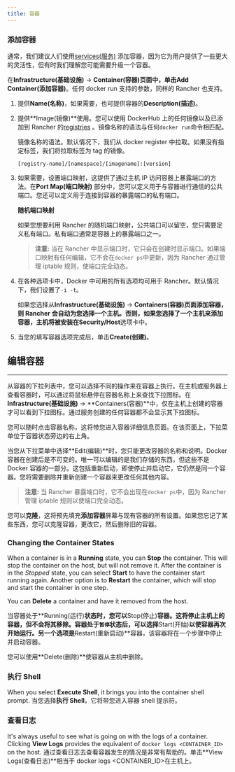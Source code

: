 ```yaml
---
title: 容器
---
```


### 添加容器

通常，我们建议人们使用[services(服务)](/docs/rancher1/rancher-service/_index) 添加容器，因为它为用户提供了一些更大的灵活性，但有时我们理解您可能需要升级一个容器。

在**Infrastructure(基础设施)** -> **Container(容器)**页面中，单击**Add Container(添加容器)**。任何 docker run 支持的参数，同样的 Rancher 也支持。

1. 提供**Name(名称)**，如果需要，也可提供容器的**Description(描述)**。
2. 提供**Image(镜像)**使用。您可以使用 DockerHub 上的任何镜像以及已添加到 Rancher 的[registries](/docs/rancher1/configurations/registries/_index) 。镜像名称的语法与任何`docker run`命令相匹配。

   镜像名称的语法。默认情况下，我们从 docker register 中拉取。如果没有指定标签，我们将拉取标签为 tag 的镜像。

   `[registry-name]/[namespace]/[imagename]:[version]`

   <a id="port-mapping"></a>

3. 如果需要，设置端口映射，这提供了通过主机 IP 访问容器上暴露端口的方法。在**Port Map(端口映射)** 部分中，您可以定义用于与容器进行通信的公共端口。您还可以定义用于连接到容器的暴露端口的私有端口。

   **随机端口映射**

   如果您想要利用 Rancher 的随机端口映射，公共端口可以留空，您只需要定义私有端口。私有端口通常是容器上的暴露端口之一。

   > **注意:** 当在 Rancher 中显示端口时，它只会在创建时显示端口。如果端口映射有任何编辑，它不会在`docker ps`中更新，因为 Rancher 通过管理 iptable 规则，使端口完全动态。

4. 在各种选项卡中，Docker 中可用的所有选项均可用于 Rancher。默认情况下，我们设置了`-i -t`。

   如果您选择从**Infrastructure(基础设施)** -> **Containers(容器)**页面添加容器，则 Rancher 会自动为您选择一个主机。否则，如果您选择了一个主机来添加容器，主机将被安装在**Security/Host**选项卡中。

5. 当您的填写容器选项完成后，单击**Create(创建)**。

## 编辑容器

---

从容器的下拉列表中，您可以选择不同的操作来在容器上执行。在主机或服务器上查看容器时，可以通过将鼠标悬停在容器名称上来查找下拉图标。在**Infrastructure(基础设施)** -> **Containers(容器)**中，仅在主机上创建的容器才可以看到下拉图标。通过服务创建的任何容器都不会显示其下拉图标。

您可以随时点击容器名称，这将带您进入容器详细信息页面。在该页面上，下拉菜单位于容器状态旁边的右上角。

当您从下拉菜单中选择**Edit(编辑)**时，您只能更改容器的名称和说明。Docker 容器在创建后是不可变的。唯一可以编辑的是我们存储的东西，但这些不是 Docker 容器的一部分。这包括重新启动，即使停止并启动它，它仍然是同一个容器。您将需要删除并重新创建一个容器来更改任何其他内容。

> **注意:** 当 Rancher 暴露端口时，它不会出现在`docker ps`中，因为 Rancher 管理 iptable 规则以使端口完全动态。

您可以**克隆**，这将预先填充**添加容器**屏幕与现有容器的所有设置。如果您忘记了某些东西，您可以克隆容器，更改它，然后删除旧的容器。

### Changing the Container States

When a container is in a **Running** state, you can **Stop** the container. This will stop the container on the host, but will not remove it. After the container is in the _Stopped_ state, you can select **Start** to have the container start running again. Another option is to **Restart** the container, which will stop and start the container in one step.

You can **Delete** a container and have it removed from the host.

当容器处于**Running(运行)**状态时，您可以**Stop(停止)**容器。这将停止主机上的容器，但不会将其移除。容器处于`暂停`状态后，可以选择**Start(开始)**以使容器再次开始运行。另一个选项是**Restart(重新启动)**容器，该容器将在一个步骤中停止并启动容器。

您可以使用**Delete(删除)**使容器从主机中删除。

### 执行 Shell

When you select **Execute Shell**, it brings you into the container shell prompt.
当您选择**执行 Shell**，它将带您进入容器 shell 提示符。

### 查看日志

It's always useful to see what is going on with the logs of a container. Clicking **View Logs** provides the equivalent of `docker logs <CONTAINER_ID>` on the host.
通过查看日志去查看容器发生的情况是非常有帮助的。单击**View Logs(查看日志)**相当于 docker logs <CONTAINER_ID>在主机上。
